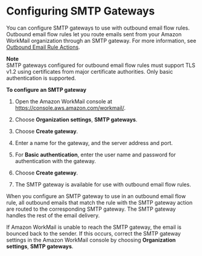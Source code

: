 # Configuring SMTP Gateways<a name="smtp-gateway"></a>

You can configure SMTP gateways to use with outbound email flow rules\. Outbound email flow rules let you route emails sent from your Amazon WorkMail organization through an SMTP gateway\. For more information, see [Outbound Email Rule Actions](email-flows.md#email-flows-rule-outbound)\.

**Note**  
SMTP gateways configured for outbound email flow rules must support TLS v1\.2 using certificates from major certificate authorities\. Only basic authentication is supported\.

**To configure an SMTP gateway**

1. Open the Amazon WorkMail console at [https://console\.aws\.amazon\.com/workmail/](https://console.aws.amazon.com/workmail/)\.

1. Choose **Organization settings**, **SMTP gateways**\.

1. Choose **Create gateway**\.

1. Enter a name for the gateway, and the server address and port\.

1. For **Basic authentication**, enter the user name and password for authentication with the gateway\.

1. Choose **Create gateway**\.

1. The SMTP gateway is available for use with outbound email flow rules\.

When you configure an SMTP gateway to use in an outbound email flow rule, all outbound emails that match the rule with the SMTP gateway action are routed to the corresponding SMTP gateway\. The SMTP gateway handles the rest of the email delivery\.

If Amazon WorkMail is unable to reach the SMTP gateway, the email is bounced back to the sender\. If this occurs, correct the SMTP gateway settings in the Amazon WorkMail console by choosing **Organization settings**, **SMTP gateways**\.